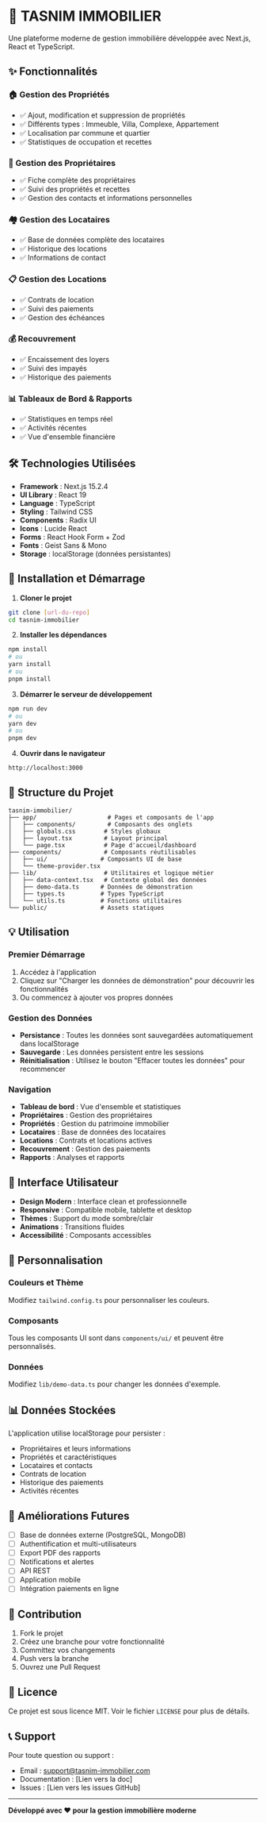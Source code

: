 # 🏢 TASNIM IMMOBILIER

Une plateforme moderne de gestion immobilière développée avec Next.js, React et TypeScript.

## ✨ Fonctionnalités

### 🏠 Gestion des Propriétés
- ✅ Ajout, modification et suppression de propriétés
- ✅ Différents types : Immeuble, Villa, Complexe, Appartement
- ✅ Localisation par commune et quartier
- ✅ Statistiques de occupation et recettes

### 👤 Gestion des Propriétaires
- ✅ Fiche complète des propriétaires
- ✅ Suivi des propriétés et recettes
- ✅ Gestion des contacts et informations personnelles

### 🏘️ Gestion des Locataires
- ✅ Base de données complète des locataires
- ✅ Historique des locations
- ✅ Informations de contact

### 📋 Gestion des Locations
- ✅ Contrats de location
- ✅ Suivi des paiements
- ✅ Gestion des échéances

### 💰 Recouvrement
- ✅ Encaissement des loyers
- ✅ Suivi des impayés
- ✅ Historique des paiements

### 📊 Tableaux de Bord & Rapports
- ✅ Statistiques en temps réel
- ✅ Activités récentes
- ✅ Vue d'ensemble financière

## 🛠️ Technologies Utilisées

- **Framework** : Next.js 15.2.4
- **UI Library** : React 19
- **Language** : TypeScript
- **Styling** : Tailwind CSS
- **Components** : Radix UI
- **Icons** : Lucide React
- **Forms** : React Hook Form + Zod
- **Fonts** : Geist Sans & Mono
- **Storage** : localStorage (données persistantes)

## 🚀 Installation et Démarrage

1. **Cloner le projet**
```bash
git clone [url-du-repo]
cd tasnim-immobilier
```

2. **Installer les dépendances**
```bash
npm install
# ou
yarn install
# ou
pnpm install
```

3. **Démarrer le serveur de développement**
```bash
npm run dev
# ou
yarn dev
# ou
pnpm dev
```

4. **Ouvrir dans le navigateur**
```
http://localhost:3000
```

## 📁 Structure du Projet

```
tasnim-immobilier/
├── app/                    # Pages et composants de l'app
│   ├── components/         # Composants des onglets
│   ├── globals.css        # Styles globaux
│   ├── layout.tsx         # Layout principal
│   └── page.tsx           # Page d'accueil/dashboard
├── components/            # Composants réutilisables
│   ├── ui/               # Composants UI de base
│   └── theme-provider.tsx
├── lib/                   # Utilitaires et logique métier
│   ├── data-context.tsx   # Contexte global des données
│   ├── demo-data.ts      # Données de démonstration
│   ├── types.ts          # Types TypeScript
│   └── utils.ts          # Fonctions utilitaires
└── public/               # Assets statiques
```

## 💡 Utilisation

### Premier Démarrage
1. Accédez à l'application
2. Cliquez sur "Charger les données de démonstration" pour découvrir les fonctionnalités
3. Ou commencez à ajouter vos propres données

### Gestion des Données
- **Persistance** : Toutes les données sont sauvegardées automatiquement dans localStorage
- **Sauvegarde** : Les données persistent entre les sessions
- **Réinitialisation** : Utilisez le bouton "Effacer toutes les données" pour recommencer

### Navigation
- **Tableau de bord** : Vue d'ensemble et statistiques
- **Propriétaires** : Gestion des propriétaires
- **Propriétés** : Gestion du patrimoine immobilier
- **Locataires** : Base de données des locataires
- **Locations** : Contrats et locations actives
- **Recouvrement** : Gestion des paiements
- **Rapports** : Analyses et rapports

## 🎨 Interface Utilisateur

- **Design Modern** : Interface clean et professionnelle
- **Responsive** : Compatible mobile, tablette et desktop
- **Thèmes** : Support du mode sombre/clair
- **Animations** : Transitions fluides
- **Accessibilité** : Composants accessibles

## 🔧 Personnalisation

### Couleurs et Thème
Modifiez `tailwind.config.ts` pour personnaliser les couleurs.

### Composants
Tous les composants UI sont dans `components/ui/` et peuvent être personnalisés.

### Données
Modifiez `lib/demo-data.ts` pour changer les données d'exemple.

## 📊 Données Stockées

L'application utilise localStorage pour persister :
- Propriétaires et leurs informations
- Propriétés et caractéristiques
- Locataires et contacts
- Contrats de location
- Historique des paiements
- Activités récentes

## 🚀 Améliorations Futures

- [ ] Base de données externe (PostgreSQL, MongoDB)
- [ ] Authentification et multi-utilisateurs
- [ ] Export PDF des rapports
- [ ] Notifications et alertes
- [ ] API REST
- [ ] Application mobile
- [ ] Intégration paiements en ligne

## 🤝 Contribution

1. Fork le projet
2. Créez une branche pour votre fonctionnalité
3. Committez vos changements
4. Push vers la branche
5. Ouvrez une Pull Request

## 📝 Licence

Ce projet est sous licence MIT. Voir le fichier `LICENSE` pour plus de détails.

## 📞 Support

Pour toute question ou support :
- Email : support@tasnim-immobilier.com
- Documentation : [Lien vers la doc]
- Issues : [Lien vers les issues GitHub]

---

**Développé avec ❤️ pour la gestion immobilière moderne**
